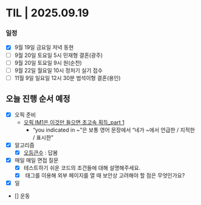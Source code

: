 # TIL | 2025.09.19

### 일정

-   [x] 9월 19일 금요일 저녁 동현
-   [ ] 9월 20일 토요일 5시 민재형 결혼(광주)
-   [ ] 9월 20일 토요일 9시 원(순천)
-   [ ] 9월 22일 월요일 10시 정처기 실기 접수
-   [ ] 11월 9일 일요일 12시 30분 범석이형 결혼(용인)

## 오늘 진행 순서 예정

-   [x] 오픽 준비
    -   [오픽 IM1은 이것만 들으면 초고속 획득\_part 1](https://www.youtube.com/watch?v=iUnNw1naATs)
        -   “you indicated in ~”은 보통 영어 문장에서 “네가 ~에서 언급한 / 지적한 / 표시한”
-   [x] 알고리즘
    -   [x] [오등큰수](오등큰수) : 답봄
-   [x] 매일 매일 면접 질문
    -   [x] 테스트하기 쉬운 코드의 조건들에 대해 설명해주세요.
    -   [x] <a> 태그를 이용해 외부 페이지를 열 때 보안상 고려해야 할 점은 무엇인가요?
-   [x] 일
-   [] 운동
